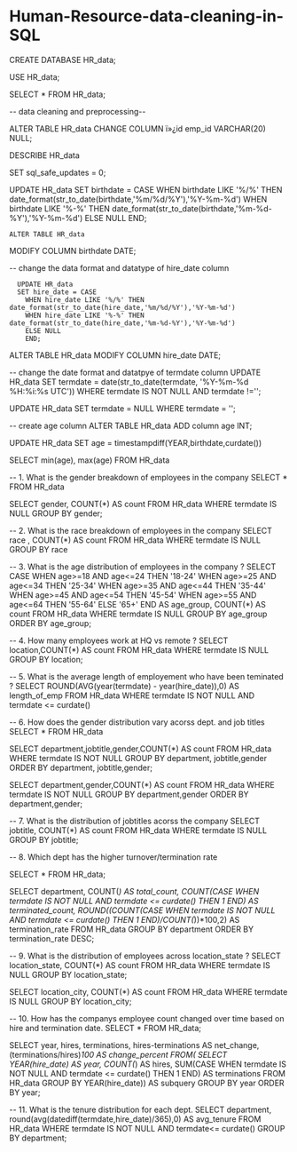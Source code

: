 # Human-Resource-data-cleaning-in-SQL

CREATE DATABASE HR_data;

USE HR_data;

SELECT * FROM HR_data;

-- data cleaning and preprocessing--

ALTER TABLE HR_data
CHANGE COLUMN ï»¿id emp_id VARCHAR(20) NULL;

DESCRIBE HR_data

SET sql_safe_updates = 0;

UPDATE HR_data
     SET birthdate = CASE
		WHEN birthdate LIKE '%/%' THEN date_format(str_to_date(birthdate,'%m/%d/%Y'),'%Y-%m-%d')
        WHEN birthdate LIKE '%-%' THEN date_format(str_to_date(birthdate,'%m-%d-%Y'),'%Y-%m-%d')
        ELSE NULL
		END;
	
    ALTER TABLE HR_data
MODIFY COLUMN birthdate DATE;


-- change the data format and datatype of hire_date column
   
      UPDATE HR_data
      SET hire_date = CASE
		WHEN hire_date LIKE '%/%' THEN date_format(str_to_date(hire_date,'%m/%d/%Y'),'%Y-%m-%d')
        WHEN hire_date LIKE '%-%' THEN date_format(str_to_date(hire_date,'%m-%d-%Y'),'%Y-%m-%d')
        ELSE NULL
		END;
        
ALTER TABLE HR_data
MODIFY COLUMN hire_date DATE;

-- change the date format and datatpye of termdate column
UPDATE HR_data
SET termdate = date(str_to_date(termdate, '%Y-%m-%d %H:%i:%s UTC'))
WHERE termdate IS NOT NULL AND termdate !='';

UPDATE HR_data
SET termdate = NULL
WHERE termdate = '';


-- create age column
ALTER TABLE HR_data
ADD column age INT;

UPDATE HR_data
SET age = timestampdiff(YEAR,birthdate,curdate())

SELECT min(age), max(age) FROM HR_data

-- 1. What is the gender breakdown of employees in the company
SELECT * FROM HR_data

SELECT gender, COUNT(*) AS count 
FROM HR_data
WHERE termdate IS NULL
GROUP BY gender;

-- 2. What is the race breakdown of employees in the company
SELECT race , COUNT(*) AS count
FROM HR_data
WHERE termdate IS NULL
GROUP BY race

-- 3. What is the age distribution of employees in the company ?
SELECT 
	CASE
		WHEN age>=18 AND age<=24 THEN '18-24'
        WHEN age>=25 AND age<=34 THEN '25-34'
        WHEN age>=35 AND age<=44 THEN '35-44'
        WHEN age>=45 AND age<=54 THEN '45-54'
        WHEN age>=55 AND age<=64 THEN '55-64'
        ELSE '65+'
	END AS age_group,
    COUNT(*) AS count
    FROM HR_data
    WHERE termdate IS NULL
    GROUP BY age_group
    ORDER BY age_group;
    
-- 4. How many employees work at HQ vs remote ?
SELECT location,COUNT(*) AS count
FROM HR_data
WHERE termdate IS NULL
GROUP BY location;


-- 5. What is the average length of employement who have been teminated ?
SELECT ROUND(AVG(year(termdate) - year(hire_date)),0) AS length_of_emp
FROM HR_data
WHERE termdate IS NOT NULL AND termdate <= curdate()

-- 6. How does the gender distribution vary acorss dept. and job titles
SELECT *  FROM HR_data

SELECT department,jobtitle,gender,COUNT(*) AS count
FROM HR_data
WHERE termdate IS NOT NULL
GROUP BY department, jobtitle,gender
ORDER BY department, jobtitle,gender;

SELECT department,gender,COUNT(*) AS count
FROM HR_data
WHERE termdate IS NOT NULL
GROUP BY department,gender
ORDER BY department,gender;

-- 7. What is the distribution of jobtitles acorss the company
SELECT jobtitle, COUNT(*) AS count
FROM HR_data
WHERE termdate IS NULL
GROUP BY jobtitle;

-- 8. Which dept has the higher turnover/termination rate

SELECT * FROM HR_data;

SELECT department,
		COUNT(*) AS total_count,
        COUNT(CASE
				WHEN termdate IS NOT NULL AND termdate <= curdate() THEN 1 
				END) AS terminated_count,
		ROUND((COUNT(CASE
					WHEN termdate IS NOT NULL AND termdate <= curdate() THEN 1 
                    END)/COUNT(*))*100,2) AS termination_rate
		FROM HR_data
        GROUP BY department
        ORDER BY termination_rate DESC;
        
        
-- 9. What is the distribution of employees across location_state ?
SELECT location_state, COUNT(*) AS count
FROM HR_data
WHERE termdate IS NULL
GROUP BY location_state;

SELECT location_city, COUNT(*) AS count
FROM HR_data
WHERE termdate IS NULL
GROUP BY location_city;

-- 10. How has the companys employee count changed over time based on hire and termination date.
SELECT * FROM HR_data;

SELECT year,
		hires,
        terminations,
        hires-terminations AS net_change,
        (terminations/hires)*100 AS change_percent
	FROM(
			SELECT YEAR(hire_date) AS year,
            COUNT(*) AS hires,
            SUM(CASE 
					WHEN termdate IS NOT NULL AND termdate <= curdate() THEN 1 
				END) AS terminations
			FROM HR_data
            GROUP BY YEAR(hire_date)) AS subquery
GROUP BY year
ORDER BY year;

-- 11. What is the tenure distribution for each dept.
SELECT department, round(avg(datediff(termdate,hire_date)/365),0) AS avg_tenure
FROM HR_data
WHERE termdate IS NOT NULL AND termdate<= curdate()
GROUP BY department;
